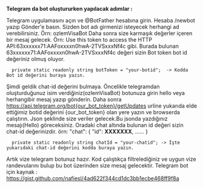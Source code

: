 **Telegram da bot oluştururken yapılacak adımlar :**

Telegram uygulamasını açın ve @BotFather hesabına girin.
Hesaba /newbot yazıp Gönder'e basın. Sizden bot adı girmenizi isteyecek herhangi ad verebilirsiniz. Örn: ozlemVisaBot
Daha sonra size karmaşık değerler içeren bir mesaj gelecek. Örn: Use this token to access the HTTP API:63xxxxxx71:AAFoxxxxn0hwA-2TVSxxxNf4c gibi.
Burada bulunan 63xxxxxx71:AAFoxxxxn0hwA-2TVSxxxNf4c değeri sizin Bot token bot id değeriniz olmuş oluyor.
 
      private static readonly string botToken = "your-botid";  -> Kodda Bot id değerini buraya yazın.

Şimdi geldik chat-id değerini bulmaya.
Öncelikle telegramdan oluşturduğunuz isim verdiğiniz(ozlemVisaBot) botunuza girin hello veya herhangibir mesaj yazıp gönderin.
Daha sonra https://api.telegram.org/bot{our_bot_token}/getUpdates urline yukarıda elde ettiğimiz botid değerini {our_bot_token} olan yere yazın ve browserda çalıştırın.
Json şeklinde size veriler gelecek.Bu jsonda yazdığınız mesajı(Hello) göreceksiniz. Oradaki chat altında bulunan id değeri sizin chat-id değerinizdir.
örn: "chat": {
          "id": **XXXXXXX**,
           ......
          }

      private static readonly string chatId = "your-chatid"; -> İşte yukarıdaki chat-id değerini kodda buraya yazın.
      
Artık vize telegram botunuz hazır. Kod çalıştıkça filtrelediğiniz ve uygun vize randevularını bulup bu bot üzerinden size mesaj gelecektir.
Telegram bot için kaynak : https://gist.github.com/nafiesl/4ad622f344cd1dc3bb1ecbe468ff9f8a 


